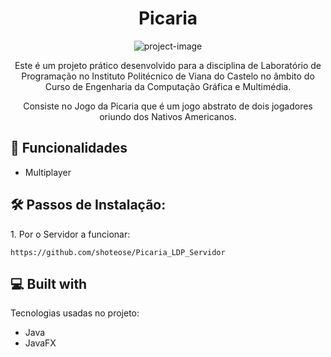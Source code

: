 <h1 align="center" id="title">Picaria</h1>

<p align="center"><img src="https://socialify.git.ci/shoteose/Picaria_LDP/image?language=1&amp;name=1&amp;owner=1&amp;theme=Light" alt="project-image"></p>

<p id="description" align="center">Este é um projeto prático desenvolvido para a disciplina de Laboratório de Programação no Instituto Politécnico de Viana do Castelo no âmbito do Curso de Engenharia da Computação Gráfica e Multimédia.</p>

<p align="center">Consiste no Jogo da Picaria que é um jogo abstrato de dois jogadores oriundo dos Nativos Americanos.</p>

  
  
<h2>🧐 Funcionalidades</h2>


*   Multiplayer



<h2>🛠️ Passos de Instalação:</h2>

<p>1. Por o Servidor a funcionar:</p>

```
https://github.com/shoteose/Picaria_LDP_Servidor
```
  
<h2>💻 Built with</h2>

Tecnologias usadas no projeto:

*   Java
*   JavaFX
